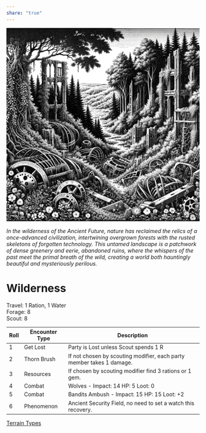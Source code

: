 ```yaml
---  
share: "true"  
---  
```

  
  
![Pasted image 20240126175236](./Pasted%20image%2020240126175236.png)  
  
*In the wilderness of the Ancient Future, nature has reclaimed the relics of a once-advanced civilization, intertwining overgrown forests with the rusted skeletons of forgotten technology. This untamed landscape is a patchwork of dense greenery and eerie, abandoned ruins, where the whispers of the past meet the primal breath of the wild, creating a world both hauntingly beautiful and mysteriously perilous.*  
  
# Wilderness  
  
Travel: 1 Ration, 1 Water  
Forage: 8  
Scout: 8  
  
| Roll | Encounter Type | Description |  
| ---- | ---- | ---- |  
| 1 | Get Lost | Party is Lost unless Scout spends 1 R |  
| 2 | Thorn Brush | If not chosen by scouting modifier, each party member takes 1 damage. |  
| 3 | Resources | If chosen by scouting modifier find 3 rations or 1 gem. |  
| 4 | Combat | Wolves - Impact: 14 HP: 5 Loot: 0 |  
| 5 | Combat | Bandits Ambush - Impact: 15 HP: 15 Loot: +2 |  
| 6 | Phenomenon | Ancient Security Field, no need to set a watch this recovery. |  
[Terrain Types](./Terrain%20Types.html)
